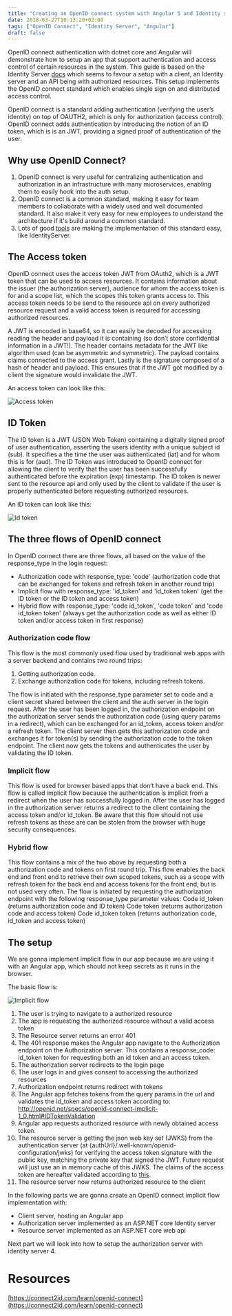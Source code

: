 ```yaml
---
title: "Creating an OpenID connect system with Angular 5 and Identity server 4 (OIDC part 1)"
date: 2018-03-27T10:13:20+02:00
tags: ["OpenID Connect", "Identity Server", "Angular"]
draft: false
---
```


OpenID connect authentication with dotnet core and Angular will demonstrate how to setup an app that support authentication and access control of certain resources in the system. This guide is based on the Identity Server [docs](http://docs.identityserver.io/en/release/quickstarts/6_aspnet_identity.html) which seems to favour a setup with a client, an Identity server and an API being with authorized resources. This setup implements the OpenID connect standard which enables single sign on and distributed access control.

OpenID connect is a standard adding authentication (verifying the user’s identity) on top of OAUTH2, which is only for authorization (access control). OpenID connect adds authentication by introducing the notion of an ID token, which is is an JWT, providing a signed proof of authentication of the user.

## Why use OpenID Connect?

1. OpenID connect is very useful for centralizing authentication and authorization in an infrastructure with many microservices, enabling them to easily hook into the auth setup.
2. OpenID connect is a common standard, making it easy for team members to collaborate with a widely used and well documented standard. It also make it very easy for new employees to understand the architecture if it's build around a common standard.
3. Lots of good [tools](http://openid.net/developers/certified/) are making the implementation of this standard easy, like IdentityServer.

## The Access token

OpenID connect uses the access token JWT from OAuth2, which is a JWT token that can be used to access resources. It contains information about the issuer (the authorization server), audience for whom the access token is for and a scope list, which the scopes this token grants access to. This access token needs to be send to the resource api on every authorized resource request and a valid access token is required for accessing authorized resources.

A JWT is encoded in base64, so it can easily be decoded for accessing reading the header and payload it is containing (so don’t store confidential information in a JWT!).
The header contains metadata for the JWT like algorithm used (can be asymmetric and symmetric). The payload contains claims connected to the access grant. Lastly is the signature composed of a hash of header and payload. This ensures that if the JWT got modified by a client the signature would invalidate the JWT.

An access token can look like this:

![Access token](/images/openid-connect-part1/access-token.PNG)

## ID Token

The ID token is a JWT (JSON Web Token) containing a digitally signed proof of user authentication, asserting the users identity with a unique subject id (sub). It specifies a the time the user was authenticated (iat) and for whom this is for (aud).
The ID Token was introduced to OpenID connect for allowing the client to verify that the user has been successfully authenticated before the expiration (exp) timestamp. The ID token is newer sent to the resource api and only used by the client to validate if the user is properly authenticated before requesting authorized resources.

An ID token can look like this:

![Id token](/images/openid-connect-part1/id_token.PNG)

## The three flows of OpenID connect

In OpenID connect there are three flows, all based on the value of the response_type in the login request:

* Authorization code with response_type: 'code' (authorization code that can be exchanged for tokens and refresh token in another round trip)
* Implicit flow with response_type: 'id_token' and 'id_token token' (get the ID token or the ID token and access token)
* Hybrid flow with response_type: 'code id_token', 'code token' and 'code id_token token' (always get the authorization code as well as either ID token and/or access token in first response)

### Authorization code flow

This flow is the most commonly used flow used by traditional web apps with a server backend and contains two round trips:

1. Getting authorization code.
2. Exchange authorization code for tokens, including refresh tokens.

The flow is initiated with the response_type parameter set to code and a client secret shared between the client and the auth server in the login request. After the user has been logged in, the authorization endpoint on the authorization server sends the authorization code (using query params in a redirect), which can be exchanged for an id_token, access token and/or a refresh token. The client server then gets this authorization code and exchanges it for token(s) by sending the authorization code to the token endpoint. The client now gets the tokens and authenticates the user by validating the ID token.

### Implicit flow
This flow is used for browser based apps that don’t have a back end. This flow is called implicit flow because the authentication is implicit from a redirect when the user has successfully logged in. After the user has logged in the authorization server returns a redirect to the client containing the access token and/or id_token. Be aware that this flow should not use refresh tokens as these are can be stolen from the browser with huge security consequences.

### Hybrid flow
This flow contains a mix of the two above by requesting both a authorization code and tokens on first round trip. This flow enables the back end and front end to retrieve their own scoped tokens, such as a scope with refresh token for the back end and access tokens for the front end, but is not used very often. The flow is initiated by requesting the authorization endpoint with the following response_type parameter values:
Code id_token (returns authorization code and ID token)
Code token (returns authorization code and access token)
Code id_token token (returns authorization code, id_token and access token)


## The setup

We are gonna implement implicit flow in our app because we are using it with an Angular app, which should not keep secrets as it runs in the browser.

The basic flow is:


![Implicit flow](/images/openid-connect-part1/oic-implicit.png)

1. The user is trying to navigate to a authorized resource
2. The app is requesting the authorized resource without a valid access token
3. The Resource server returns an error 401
4. The 401 response makes the Angular app navigate to the Authorization endpoint on the Authorization server. This contains a response_code: id_token token for requesting both an id token and an access token.
5. The authorization server redirects to the login page
6. The user logs in and gives consent to accessing the authorized resources
7. Authorization endpoint returns redirect with tokens
8. The Angular app fetches tokens from the query params in the url and validates the id_token and access token according to: http://openid.net/specs/openid-connect-implicit-1_0.html#IDTokenValidation
9. Angular app requests authorized resource with newly obtained access token.
10. The resource server is getting the json web key set (JWKS) from the authentication server (at {authUrl}/.well-known/openid-configuration/jwks) for verifying the access token signature with the public key, matching the private key that signed the JWT. Future request will just use an in memory cache of this JWKS. The claims of the access token are hereafter validated according to [this](https://connect2id.com/blog/how-to-validate-an-openid-connect-id-token).
11. The resource server now returns authorized resource to the client


In the following parts we are gonna create an OpenID connect implicit flow implementation with:

- Client server, hosting an Angular app
- Authorization server implemented as an ASP.NET core Identity server
- Resource server implemented as an ASP.NET core web api

Next part we will look into how to setup the authorization server with identity server 4.



# Resources

[https://connect2id.com/learn/openid-connect](https://connect2id.com/learn/openid-connect)
